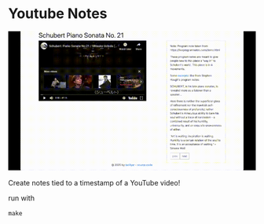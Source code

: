 # Youtube Notes
![program-note.gif](https://github.com/tadityar/youtube-notes/blob/master/program-note.gif)

Create notes tied to a timestamp of a YouTube video!

run with

```
make
```
